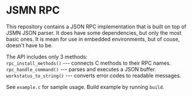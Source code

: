 # JSMN RPC #

This repository contains a JSON RPC implementation that is built on top of JSMN JSON parser. It does have some dependencies, but only the most basic ones. It is mean for use in embedded environments, but of couse, doesn't have to be.

The API includes only 3 methods:    
`rpc_install_methods()` --- connects C methods to their RPC names.     
`rpc_handle_command()` --- parses and executes a JSON buffer.     
`workstatus_to_string()` --- converts error codes to readable messages.     

      
See `example.c` for sample usage. Build example by running `build`.